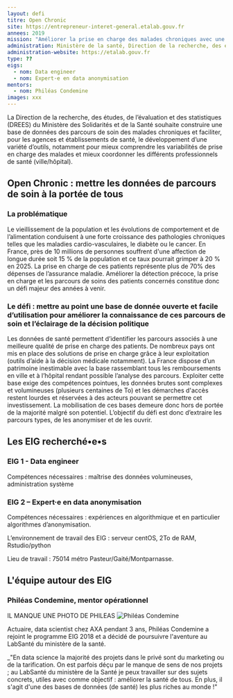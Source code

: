 ```yaml
---
layout: defi
titre: Open Chronic
site: https://entrepreneur-interet-general.etalab.gouv.fr
annees: 2019
mission: "Améliorer la prise en charge des malades chroniques avec une nouvelle base de données de santé"
administration: Ministère de la santé, Direction de la recherche, des études, de l’évaluation et des statistiques
administration-website: https://etalab.gouv.fr
type: ??
eigs:
  - nom: Data engineer
  - nom: Expert·e en data anonymisation
mentors: 
  - nom: Philéas Condemine
images: xxx
---
```


La Direction de la recherche, des études, de l’évaluation et des
statistiques (DREES) du Ministère des Solidarités et de la Santé 
souhaite construire une base de données des parcours de soin des 
malades chroniques et faciliter, pour les agences et établissements
de santé, le développement d’une variété d’outils, notamment pour 
mieux comprendre les variabilités de prise en charge des malades et 
mieux coordonner les différents professionnels de santé (ville/hôpital).

## Open Chronic : mettre les données de parcours de soin à la portée de tous 

### La problématique 

Le vieillissement de la population et les évolutions de comportement et de l’alimentation conduisent à une forte croissance des pathologies chroniques telles que les maladies cardio-vasculaires, le diabète ou le cancer. En France, près de 10 millions de personnes souffrent d'une affection de longue durée soit 15 % de la population et ce taux pourrait grimper à 20 % en 2025. La prise en charge de ces patients représente plus de 70% des dépenses de l’assurance maladie. Améliorer la détection précoce, la prise en charge et les parcours de soins des patients concernés constitue donc un défi majeur des années à venir.

### Le défi : mettre au point une base de donnée ouverte et facile d’utilisation pour améliorer la connaissance de ces parcours de soin et l’éclairage de la décision politique

Les données de santé permettent d’identifier les parcours associés à une meilleure qualité de prise en charge des patients. De nombreux pays ont mis en place des solutions de prise en charge grâce à leur exploitation (outils d’aide à la décision médicale notamment). La France dispose d’un patrimoine inestimable avec la base rassemblant tous les remboursements en ville et à l’hôpital rendant possible l’analyse des parcours. Exploiter cette base exige des compétences pointues, les données brutes sont complexes et volumineuses (plusieurs centaines de To) et les démarches d'accès restent lourdes et réservées à des acteurs pouvant se permettre cet investissement. La mobilisation de ces bases demeure donc hors de portée de la majorité malgré son potentiel. L’objectif du défi est donc d’extraire les parcours types, de les anonymiser et de les ouvrir.

## Les EIG recherché•e•s 

### EIG 1 - Data engineer
Compétences nécessaires : maîtrise des données volumineuses, administration système

### EIG 2 – Expert·e en data anonymisation
Compétences nécessaires : expériences en algorithmique et en particulier algorithmes d’anonymisation.

L’environnement de travail des EIG : serveur centOS, 2To de RAM, Rstudio/python

Lieu de travail : 75014 métro Pasteur/Gaité/Montparnasse.

## L'équipe autour des EIG

### Philéas Condemine, mentor opérationnel

IL MANQUE UNE PHOTO DE PHILEAS
![Philéas Condemine](/img/communaute/?????)

Actuaire, data scientist chez AXA pendant 3 ans, Philéas Condemine a rejoint le programme EIG 2018 et a décidé de poursuivre l'aventure au LabSanté du ministère de la santé.

_"En data science la majorité des projets dans le privé sont du marketing ou de la tarification. On est parfois déçu par le manque de sens de nos projets ; au LabSanté du ministère de la Santé je peux travailler sur des sujets concrets, utiles avec comme objectif : améliorer la santé de tous. En plus, il s'agit d'une des bases de données (de santé) les plus riches au monde !" 
